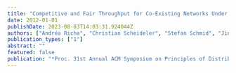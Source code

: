 ```yaml
---
title: "Competitive and Fair Throughput for Co-Existing Networks Under Adversarial Interference"
date: 2012-01-01
publishDate: 2023-08-03T14:03:31.924044Z
authors: ["Andréa Richa", "Christian Scheideler", "Stefan Schmid", "Jin Zhang"]
publication_types: ["1"]
abstract: ""
featured: false
publication: "*Proc. 31st Annual ACM Symposium on Principles of Distributed Computing (PODC)*"
---
```


